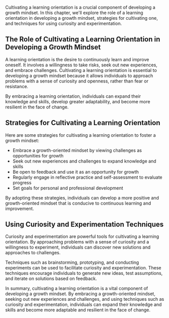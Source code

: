 
Cultivating a learning orientation is a crucial component of developing a growth mindset. In this chapter, we'll explore the role of a learning orientation in developing a growth mindset, strategies for cultivating one, and techniques for using curiosity and experimentation.

The Role of Cultivating a Learning Orientation in Developing a Growth Mindset
-----------------------------------------------------------------------------

A learning orientation is the desire to continuously learn and improve oneself. It involves a willingness to take risks, seek out new experiences, and embrace challenges. Cultivating a learning orientation is essential to developing a growth mindset because it allows individuals to approach problems with a sense of curiosity and openness, rather than fear or resistance.

By embracing a learning orientation, individuals can expand their knowledge and skills, develop greater adaptability, and become more resilient in the face of change.

Strategies for Cultivating a Learning Orientation
-------------------------------------------------

Here are some strategies for cultivating a learning orientation to foster a growth mindset:

* Embrace a growth-oriented mindset by viewing challenges as opportunities for growth
* Seek out new experiences and challenges to expand knowledge and skills
* Be open to feedback and use it as an opportunity for growth
* Regularly engage in reflective practice and self-assessment to evaluate progress
* Set goals for personal and professional development

By adopting these strategies, individuals can develop a more positive and growth-oriented mindset that is conducive to continuous learning and improvement.

Using Curiosity and Experimentation Techniques
----------------------------------------------

Curiosity and experimentation are powerful tools for cultivating a learning orientation. By approaching problems with a sense of curiosity and a willingness to experiment, individuals can discover new solutions and approaches to challenges.

Techniques such as brainstorming, prototyping, and conducting experiments can be used to facilitate curiosity and experimentation. These techniques encourage individuals to generate new ideas, test assumptions, and iterate on solutions based on feedback.

In summary, cultivating a learning orientation is a vital component of developing a growth mindset. By embracing a growth-oriented mindset, seeking out new experiences and challenges, and using techniques such as curiosity and experimentation, individuals can expand their knowledge and skills and become more adaptable and resilient in the face of change.
